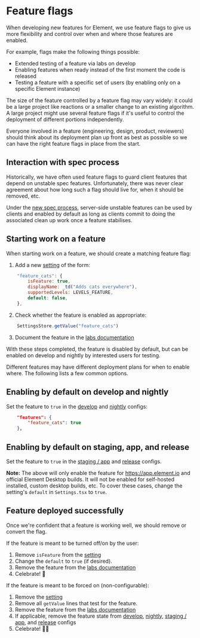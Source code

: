 # Feature flags

When developing new features for Element, we use feature flags to give us more
flexibility and control over when and where those features are enabled.

For example, flags make the following things possible:

* Extended testing of a feature via labs on develop
* Enabling features when ready instead of the first moment the code is released
* Testing a feature with a specific set of users (by enabling only on a specific
  Element instance)

The size of the feature controlled by a feature flag may vary widely: it could
be a large project like reactions or a smaller change to an existing algorithm.
A large project might use several feature flags if it's useful to control the
deployment of different portions independently.

Everyone involved in a feature (engineering, design, product, reviewers) should
think about its deployment plan up front as best as possible so we can have the
right feature flags in place from the start.

## Interaction with spec process

Historically, we have often used feature flags to guard client features that
depend on unstable spec features. Unfortunately, there was never clear agreement
about how long such a flag should live for, when it should be removed, etc.

Under the [new spec
process](https://github.com/matrix-org/matrix-doc/pull/2324), server-side
unstable features can be used by clients and enabled by default as long as
clients commit to doing the associated clean up work once a feature stabilises.

## Starting work on a feature

When starting work on a feature, we should create a matching feature flag:

1. Add a new
   [setting](https://github.com/matrix-org/matrix-react-sdk/blob/develop/src/settings/Settings.tsx)
   of the form:
```js
    "feature_cats": {
        isFeature: true,
        displayName: _td("Adds cats everywhere"),
        supportedLevels: LEVELS_FEATURE,
        default: false,
    },
```
2. Check whether the feature is enabled as appropriate:
```js
    SettingsStore.getValue("feature_cats")
```
3. Document the feature in the [labs documentation](https://github.com/vector-im/element-web/blob/develop/docs/labs.md)

With these steps completed, the feature is disabled by default, but can be
enabled on develop and nightly by interested users for testing.

Different features may have different deployment plans for when to enable where.
The following lists a few common options.

## Enabling by default on develop and nightly

Set the feature to `true` in the
[develop](https://github.com/vector-im/element-web/blob/develop/element.io/develop/config.json)
and
[nightly](https://github.com/vector-im/element-desktop/blob/develop/element.io/nightly/config.json)
configs:

```json
    "features": {
        "feature_cats": true
    },
```

## Enabling by default on staging, app, and release

Set the feature to `true` in the
[staging / app](https://github.com/vector-im/element-web/blob/develop/element.io/app/config.json)
and
[release](https://github.com/vector-im/element-desktop/blob/develop/element.io/release/config.json)
configs.

**Note:** The above will only enable the feature for https://app.element.io and official Element
Desktop builds. It will not be enabled for self-hosted installed, custom desktop builds, etc. To
cover these cases, change the setting's `default` in `Settings.tsx` to `true`.

## Feature deployed successfully

Once we're confident that a feature is working well, we should remove or convert the flag.

If the feature is meant to be turned off/on by the user:
1. Remove `isFeature` from the [setting](https://github.com/matrix-org/matrix-react-sdk/blob/develop/src/settings/Settings.ts)
2. Change the `default` to `true` (if desired).
3. Remove the feature from the [labs documentation](https://github.com/vector-im/element-web/blob/develop/docs/labs.md)
4. Celebrate! 🥳

If the feature is meant to be forced on (non-configurable):
1. Remove the [setting](https://github.com/matrix-org/matrix-react-sdk/blob/develop/src/settings/Settings.ts)
2. Remove all `getValue` lines that test for the feature.
3. Remove the feature from the [labs documentation](https://github.com/vector-im/element-web/blob/develop/docs/labs.md)
4. If applicable, remove the feature state from
   [develop](https://github.com/vector-im/element-web/blob/develop/element.io/develop/config.json),
   [nightly](https://github.com/vector-im/element-desktop/blob/develop/element.io/nightly/config.json),
   [staging / app](https://github.com/vector-im/element-web/blob/develop/element.io/app/config.json),
   and
   [release](https://github.com/vector-im/element-desktop/blob/develop/element.io/release/config.json)
   configs
5. Celebrate! 🥳🥳
